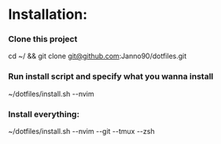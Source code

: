 # Installation:

### Clone this project
cd ~/ && git clone git@github.com:Janno90/dotfiles.git

### Run install script and specify what you wanna install
~/dotfiles/install.sh --nvim

### Install everything:
~/dotfiles/install.sh --nvim --git --tmux --zsh
